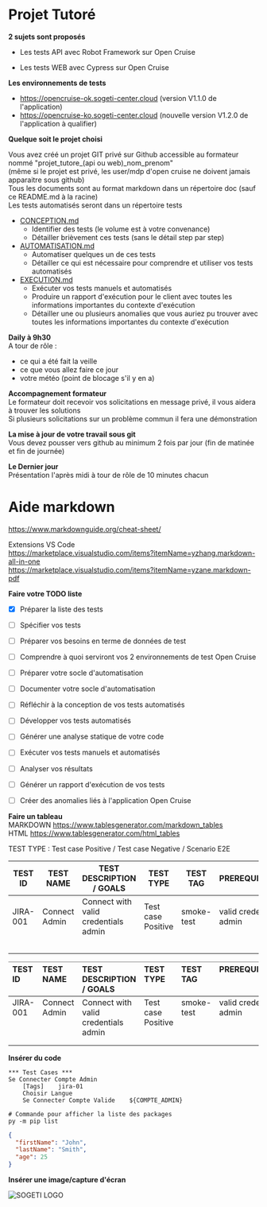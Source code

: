 # Projet Tutoré

**2 sujets sont proposés** 

- Les tests API avec Robot Framework sur Open Cruise

- Les tests WEB avec Cypress sur Open Cruise

**Les environnements de tests**

- https://opencruise-ok.sogeti-center.cloud  (version V1.1.0 de l'application)  
- https://opencruise-ko.sogeti-center.cloud  (nouvelle version V1.2.0 de l'application à qualifier)  


**Quelque soit le projet choisi**

Vous avez créé un projet GIT privé sur Github accessible au formateur nommé "projet_tutore_(api ou web)_nom_prenom"  
(même si le projet est privé, les user/mdp d'open cruise ne doivent jamais apparaitre sous github)  
Tous les documents sont au format markdown dans un répertoire doc (sauf ce README.md à la racine)  
Les tests automatisés seront dans un répertoire tests  

- [CONCEPTION.md](doc/CONCEPTION.md)
  - Identifier des tests (le volume est à votre convenance)
  - Détailler brièvement ces tests (sans le détail step par step)
- [AUTOMATISATION.md](doc/AUTOMATISATION.md)
  - Automatiser quelques un de ces tests
  - Détailler ce qui est nécessaire pour comprendre et utiliser vos tests automatisés
- [EXECUTION.md](doc/EXECUTION.md)
  - Exécuter vos tests manuels et automatisés 
  - Produire un rapport d'exécution pour le client avec toutes les informations importantes du contexte d'exécution
  - Détailler une ou plusieurs anomalies que vous auriez pu trouver avec toutes les informations importantes du contexte d'exécution

**Daily à 9h30**  
A tour de rôle :  
- ce qui a été fait la veille  
- ce que vous allez faire ce jour  
- votre météo (point de blocage s'il y en a)  

**Accompagnement formateur**  
Le formateur doit recevoir vos solicitations en message privé, il vous aidera à trouver les solutions  
Si plusieurs solicitations sur un problème commun il fera une démonstration  

**La mise à jour de votre travail sous git**  
Vous devez pousser vers github au minimum 2 fois par jour (fin de matinée et fin de journée)  

**Le Dernier jour**  
Présentation l'après midi à tour de rôle de 10 minutes chacun  



# Aide markdown

https://www.markdownguide.org/cheat-sheet/

Extensions VS Code  
https://marketplace.visualstudio.com/items?itemName=yzhang.markdown-all-in-one  
https://marketplace.visualstudio.com/items?itemName=yzane.markdown-pdf  


**Faire votre TODO liste**  

- [x] Préparer la liste des tests
- [ ] Spécifier vos tests
- [ ] Préparer vos besoins en terme de données de test
- [ ] Comprendre à quoi serviront vos 2 environnements de test Open Cruise
- [ ] Préparer votre socle d'automatisation
- [ ] Documenter votre socle d'automatisation
- [ ] Réfléchir à la conception de vos tests automatisés
- [ ] Développer vos tests automatisés
- [ ] Générer une analyse statique de votre code
- [ ] Exécuter vos tests manuels et automatisés
- [ ] Analyser vos résultats 
- [ ] Générer un rapport d'exécution de vos tests
- [ ] Créer des anomalies liés à l'application Open Cruise



**Faire un tableau**  
MARKDOWN https://www.tablesgenerator.com/markdown_tables  
HTML     https://www.tablesgenerator.com/html_tables  



TEST TYPE : Test case Positive / Test case Negative / Scenario E2E  

| TEST ID  | TEST NAME     | TEST DESCRIPTION / GOALS             | TEST TYPE          | TEST TAG   | PREREQUISITES           | ASSERTIONS |
|----------|---------------|--------------------------------------|--------------------|------------|-------------------------|------------|
| JIRA-001 | Connect Admin | Connect with valid credentials admin | Test case Positive | smoke-test | valid credentials admin |            |
|          |               |                                      |                    |            |                         |            |
|          |               |                                      |                    |            |                         |            |
|          |               |                                      |                    |            |                         |            |
|          |               |                                      |                    |            |                         |            |
|          |               |                                      |                    |            |                         |            |

<style scoped>
.tg  {
  border-collapse:collapse;
  border-spacing:0;
}

.tg-0pky {
  border-color:inherit;
  text-align:left;
  vertical-align:top;
}
</style>
<table class="tg">
<thead>
  <tr>
    <th class="tg-0pky">TEST ID</th>
    <th class="tg-0pky">TEST NAME</th>
    <th class="tg-0pky">TEST DESCRIPTION / GOALS</th>
    <th class="tg-0pky">TEST TYPE</th>
    <th class="tg-0pky">TEST TAG</th>
    <th class="tg-0pky">PREREQUISITES</th>
    <th class="tg-0pky">ASSERTIONS</th>
  </tr>
</thead>
<tbody>
  <tr>
    <td class="tg-0pky">JIRA-001</td>
    <td class="tg-0pky">Connect Admin</td>
    <td class="tg-0pky">Connect with valid credentials admin</td>
    <td class="tg-0pky">Test case Positive</td>
    <td class="tg-0pky">smoke-test</td>
    <td class="tg-0pky">valid credentials admin</td>
    <td class="tg-0pky"></td>
  </tr>
  <tr>
    <td class="tg-0pky"></td>
    <td class="tg-0pky"></td>
    <td class="tg-0pky"></td>
    <td class="tg-0pky"></td>
    <td class="tg-0pky"></td>
    <td class="tg-0pky"></td>
    <td class="tg-0pky"></td>
  </tr>
  <tr>
    <td class="tg-0pky"></td>
    <td class="tg-0pky"></td>
    <td class="tg-0pky"></td>
    <td class="tg-0pky"></td>
    <td class="tg-0pky"></td>
    <td class="tg-0pky"></td>
    <td class="tg-0pky"></td>
  </tr>
</tbody>
</table>

**Insérer du code**  

```
*** Test Cases ***
Se Connecter Compte Admin
    [Tags]    jira-01
    Choisir Langue
    Se Connecter Compte Valide    ${COMPTE_ADMIN}
```


```shell 
# Commande pour afficher la liste des packages  
py -m pip list
```

```json
{
  "firstName": "John",
  "lastName": "Smith",
  "age": 25
}
```

**Insérer une image/capture d'écran**  

![SOGETI LOGO](doc/sogeti.png)
